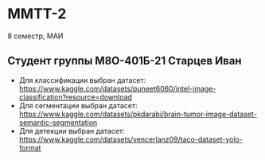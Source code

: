 # MMTT-2
8 семестр, МАИ

## Студент группы М8О-401Б-21 Старцев Иван

- Для классификации выбран датасет: https://www.kaggle.com/datasets/puneet6060/intel-image-classification?resource=download
- Для сегментации выбран датасет: https://www.kaggle.com/datasets/pkdarabi/brain-tumor-image-dataset-semantic-segmentation
- Для детекции выбран датасет: https://www.kaggle.com/datasets/vencerlanz09/taco-dataset-yolo-format

